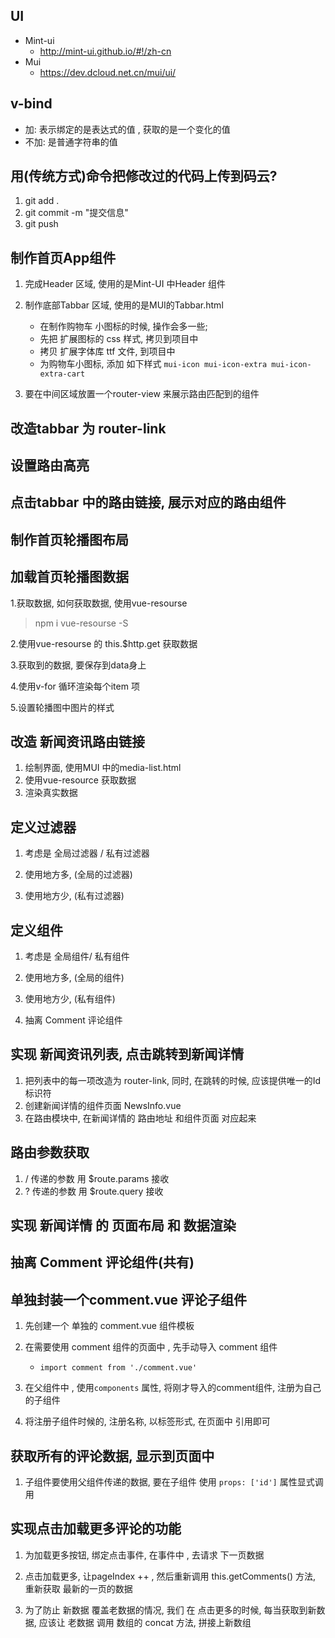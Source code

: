 ## UI
+ Mint-ui
    + http://mint-ui.github.io/#!/zh-cn
+ Mui
    + https://dev.dcloud.net.cn/mui/ui/

## v-bind 
+  加: 表示绑定的是表达式的值 , 获取的是一个变化的值
+ 不加: 是普通字符串的值

## 用(传统方式)命令把修改过的代码上传到码云?
1. git add .
2. git commit -m "提交信息"
3. git push

## 制作首页App组件
1. 完成Header 区域, 使用的是Mint-UI 中Header 组件
2. 制作底部Tabbar 区域, 使用的是MUI的Tabbar.html
    + 在制作购物车 小图标的时候, 操作会多一些;
    + 先把 扩展图标的 css 样式, 拷贝到项目中
    + 拷贝 扩展字体库 ttf 文件, 到项目中
    + 为购物车小图标, 添加 如下样式 `mui-icon mui-icon-extra mui-icon-extra-cart`
    
3. 要在中间区域放置一个router-view 来展示路由匹配到的组件

## 改造tabbar 为 router-link

## 设置路由高亮

## 点击tabbar 中的路由链接, 展示对应的路由组件

## 制作首页轮播图布局

## 加载首页轮播图数据

1.获取数据, 如何获取数据, 使用vue-resourse
> npm i vue-resourse -S

2.使用vue-resourse 的 this.$http.get 获取数据

3.获取到的数据, 要保存到data身上

4.使用v-for 循环渲染每个item 项

5.设置轮播图中图片的样式

## 改造 新闻资讯路由链接
1. 绘制界面, 使用MUI 中的media-list.html 
2. 使用vue-resource 获取数据
3. 渲染真实数据


## 定义过滤器
1. 考虑是 全局过滤器 / 私有过滤器

2. 使用地方多,   (全局的过滤器)

3. 使用地方少,   (私有过滤器)


## 定义组件
1. 考虑是 全局组件/ 私有组件

2. 使用地方多,   (全局的组件)

3. 使用地方少,   (私有组件)

4. 抽离 Comment 评论组件



## 实现 新闻资讯列表, 点击跳转到新闻详情
1. 把列表中的每一项改造为 router-link, 同时, 在跳转的时候, 应该提供唯一的Id标识符
2. 创建新闻详情的组件页面 NewsInfo.vue
3. 在路由模块中, 在新闻详情的 路由地址 和组件页面 对应起来

## 路由参数获取
1. / 传递的参数 用 $route.params 接收
2. ? 传递的参数 用 $route.query 接收

## 实现 新闻详情 的 页面布局 和 数据渲染

## 抽离 Comment 评论组件(共有)

## 单独封装一个comment.vue 评论子组件
1. 先创建一个 单独的 comment.vue 组件模板

2. 在需要使用 comment 组件的页面中 , 先手动导入 comment 组件

    + `import comment from './comment.vue'`

3. 在父组件中 , 使用`components` 属性, 将刚才导入的comment组件, 注册为自己的子组件

4. 将注册子组件时候的, 注册名称, 以标签形式, 在页面中 引用即可


## 获取所有的评论数据, 显示到页面中

1. 子组件要使用父组件传递的数据, 要在子组件 使用 `props: ['id']` 属性显式调用


## 实现点击加载更多评论的功能

1. 为加载更多按钮, 绑定点击事件, 在事件中 , 去请求 下一页数据

2. 点击加载更多, 让pageIndex ++ , 然后重新调用 this.getComments() 方法, 重新获取 最新的一页的数据

3. 为了防止 新数据 覆盖老数据的情况,  我们 在 点击更多的时候, 每当获取到新数据, 应该让 老数据 调用 数组的 concat 方法, 拼接上新数组